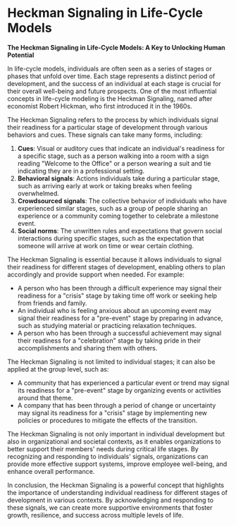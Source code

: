 # Heckman Signaling in Life-Cycle Models

**The Heckman Signaling in Life-Cycle Models: A Key to Unlocking Human Potential**

In life-cycle models, individuals are often seen as a series of stages or phases that unfold over time. Each stage represents a distinct period of development, and the success of an individual at each stage is crucial for their overall well-being and future prospects. One of the most influential concepts in life-cycle modeling is the Heckman Signaling, named after economist Robert Hickman, who first introduced it in the 1960s.

The Heckman Signaling refers to the process by which individuals signal their readiness for a particular stage of development through various behaviors and cues. These signals can take many forms, including:

1. **Cues**: Visual or auditory cues that indicate an individual's readiness for a specific stage, such as a person walking into a room with a sign reading "Welcome to the Office" or a person wearing a suit and tie indicating they are in a professional setting.
2. **Behavioral signals**: Actions individuals take during a particular stage, such as arriving early at work or taking breaks when feeling overwhelmed.
3. **Crowdsourced signals**: The collective behavior of individuals who have experienced similar stages, such as a group of people sharing an experience or a community coming together to celebrate a milestone event.
4. **Social norms**: The unwritten rules and expectations that govern social interactions during specific stages, such as the expectation that someone will arrive at work on time or wear certain clothing.

The Heckman Signaling is essential because it allows individuals to signal their readiness for different stages of development, enabling others to plan accordingly and provide support when needed. For example:

* A person who has been through a difficult experience may signal their readiness for a "crisis" stage by taking time off work or seeking help from friends and family.
* An individual who is feeling anxious about an upcoming event may signal their readiness for a "pre-event" stage by preparing in advance, such as studying material or practicing relaxation techniques.
* A person who has been through a successful achievement may signal their readiness for a "celebration" stage by taking pride in their accomplishments and sharing them with others.

The Heckman Signaling is not limited to individual stages; it can also be applied at the group level, such as:

* A community that has experienced a particular event or trend may signal its readiness for a "pre-event" stage by organizing events or activities around that theme.
* A company that has been through a period of change or uncertainty may signal its readiness for a "crisis" stage by implementing new policies or procedures to mitigate the effects of the transition.

The Heckman Signaling is not only important in individual development but also in organizational and societal contexts, as it enables organizations to better support their members' needs during critical life stages. By recognizing and responding to individuals' signals, organizations can provide more effective support systems, improve employee well-being, and enhance overall performance.

In conclusion, the Heckman Signaling is a powerful concept that highlights the importance of understanding individual readiness for different stages of development in various contexts. By acknowledging and responding to these signals, we can create more supportive environments that foster growth, resilience, and success across multiple levels of life.
